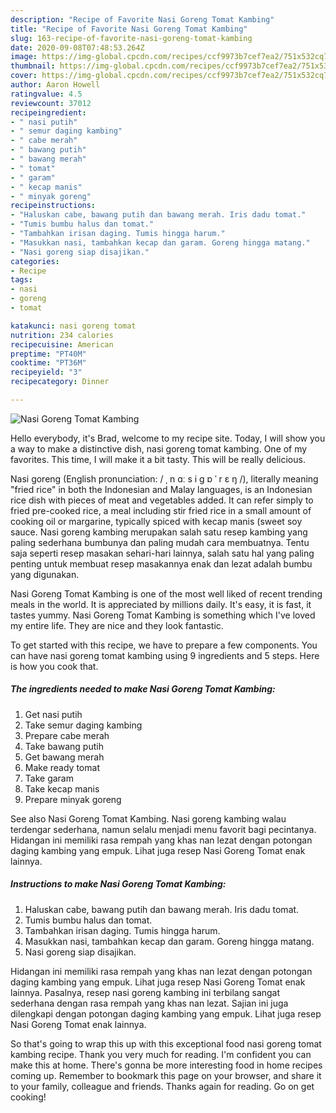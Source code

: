 ```yaml
---
description: "Recipe of Favorite Nasi Goreng Tomat Kambing"
title: "Recipe of Favorite Nasi Goreng Tomat Kambing"
slug: 163-recipe-of-favorite-nasi-goreng-tomat-kambing
date: 2020-09-08T07:48:53.264Z
image: https://img-global.cpcdn.com/recipes/ccf9973b7cef7ea2/751x532cq70/nasi-goreng-tomat-kambing-foto-resep-utama.jpg
thumbnail: https://img-global.cpcdn.com/recipes/ccf9973b7cef7ea2/751x532cq70/nasi-goreng-tomat-kambing-foto-resep-utama.jpg
cover: https://img-global.cpcdn.com/recipes/ccf9973b7cef7ea2/751x532cq70/nasi-goreng-tomat-kambing-foto-resep-utama.jpg
author: Aaron Howell
ratingvalue: 4.5
reviewcount: 37012
recipeingredient:
- " nasi putih"
- " semur daging kambing"
- " cabe merah"
- " bawang putih"
- " bawang merah"
- " tomat"
- " garam"
- " kecap manis"
- " minyak goreng"
recipeinstructions:
- "Haluskan cabe, bawang putih dan bawang merah. Iris dadu tomat."
- "Tumis bumbu halus dan tomat."
- "Tambahkan irisan daging. Tumis hingga harum."
- "Masukkan nasi, tambahkan kecap dan garam. Goreng hingga matang."
- "Nasi goreng siap disajikan."
categories:
- Recipe
tags:
- nasi
- goreng
- tomat

katakunci: nasi goreng tomat 
nutrition: 234 calories
recipecuisine: American
preptime: "PT40M"
cooktime: "PT36M"
recipeyield: "3"
recipecategory: Dinner

---
```



![Nasi Goreng Tomat Kambing](https://img-global.cpcdn.com/recipes/ccf9973b7cef7ea2/751x532cq70/nasi-goreng-tomat-kambing-foto-resep-utama.jpg)

Hello everybody, it's Brad, welcome to my recipe site. Today, I will show you a way to make a distinctive dish, nasi goreng tomat kambing. One of my favorites. This time, I will make it a bit tasty. This will be really delicious.

Nasi goreng (English pronunciation: / ˌ n ɑː s i ɡ ɒ ˈ r ɛ ŋ /), literally meaning &#34;fried rice&#34; in both the Indonesian and Malay languages, is an Indonesian rice dish with pieces of meat and vegetables added. It can refer simply to fried pre-cooked rice, a meal including stir fried rice in a small amount of cooking oil or margarine, typically spiced with kecap manis (sweet soy sauce. Nasi goreng kambing merupakan salah satu resep kambing yang paling sederhana bumbunya dan paling mudah cara membuatnya. Tentu saja seperti resep masakan sehari-hari lainnya, salah satu hal yang paling penting untuk membuat resep masakannya enak dan lezat adalah bumbu yang digunakan.

Nasi Goreng Tomat Kambing is one of the most well liked of recent trending meals in the world. It is appreciated by millions daily. It's easy, it is fast, it tastes yummy. Nasi Goreng Tomat Kambing is something which I've loved my entire life. They are nice and they look fantastic.


To get started with this recipe, we have to prepare a few components. You can have nasi goreng tomat kambing using 9 ingredients and 5 steps. Here is how you cook that.

<!--inarticleads1-->

##### The ingredients needed to make Nasi Goreng Tomat Kambing:

1. Get  nasi putih
1. Take  semur daging kambing
1. Prepare  cabe merah
1. Take  bawang putih
1. Get  bawang merah
1. Make ready  tomat
1. Take  garam
1. Take  kecap manis
1. Prepare  minyak goreng


See also Nasi Goreng Tomat Kambing. Nasi goreng kambing walau terdengar sederhana, namun selalu menjadi menu favorit bagi pecintanya. Hidangan ini memiliki rasa rempah yang khas nan lezat dengan potongan daging kambing yang empuk. Lihat juga resep Nasi Goreng Tomat enak lainnya. 

<!--inarticleads2-->

##### Instructions to make Nasi Goreng Tomat Kambing:

1. Haluskan cabe, bawang putih dan bawang merah. Iris dadu tomat.
1. Tumis bumbu halus dan tomat.
1. Tambahkan irisan daging. Tumis hingga harum.
1. Masukkan nasi, tambahkan kecap dan garam. Goreng hingga matang.
1. Nasi goreng siap disajikan.


Hidangan ini memiliki rasa rempah yang khas nan lezat dengan potongan daging kambing yang empuk. Lihat juga resep Nasi Goreng Tomat enak lainnya. Pasalnya, resep nasi goreng kambing ini terbilang sangat sederhana dengan rasa rempah yang khas nan lezat. Sajian ini juga dilengkapi dengan potongan daging kambing yang empuk. Lihat juga resep Nasi Goreng Tomat enak lainnya. 

So that's going to wrap this up with this exceptional food nasi goreng tomat kambing recipe. Thank you very much for reading. I'm confident you can make this at home. There's gonna be more interesting food in home recipes coming up. Remember to bookmark this page on your browser, and share it to your family, colleague and friends. Thanks again for reading. Go on get cooking!
